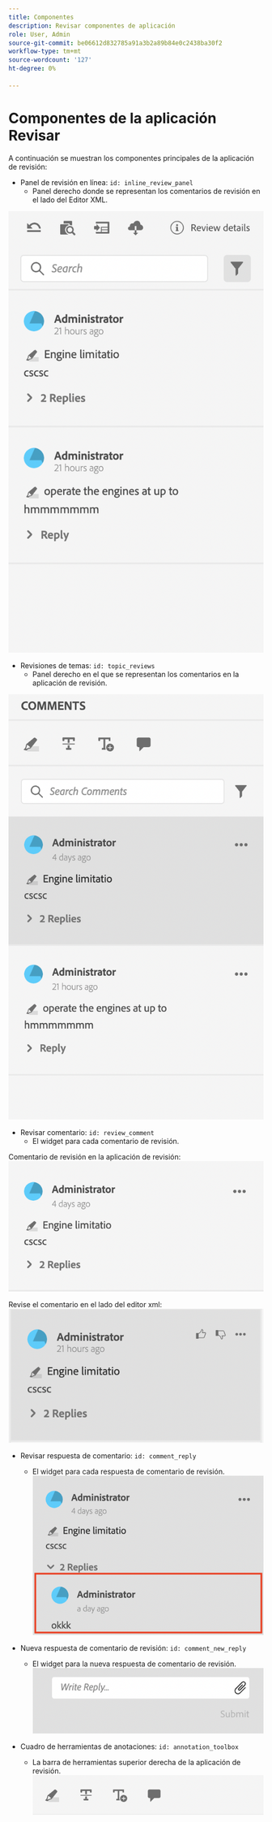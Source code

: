 ```yaml
---
title: Componentes
description: Revisar componentes de aplicación
role: User, Admin
source-git-commit: be06612d832785a91a3b2a89b84e0c2438ba30f2
workflow-type: tm+mt
source-wordcount: '127'
ht-degree: 0%

---
```



# Componentes de la aplicación Revisar

A continuación se muestran los componentes principales de la aplicación de revisión:

- Panel de revisión en línea: `id: inline_review_panel`
   - Panel derecho donde se representan los comentarios de revisión en el lado del Editor XML.

![Captura de pantalla del panel de revisión en línea](./imgs/inline_review.png)

- Revisiones de temas: `id: topic_reviews`
   - Panel derecho en el que se representan los comentarios en la aplicación de revisión.

![Captura de pantalla del panel Revisar temas](./imgs/topic_reviews.png)

- Revisar comentario: `id: review_comment`
   - El widget para cada comentario de revisión.

Comentario de revisión en la aplicación de revisión:
![Revisar captura de pantalla del comentario](./imgs/review_comment.png)

Revise el comentario en el lado del editor xml:
![Revisar captura de pantalla del comentario](./imgs/review_comment_xmleditor.png)

- Revisar respuesta de comentario: `id: comment_reply`
   - El widget para cada respuesta de comentario de revisión.
     ![Captura de pantalla de respuesta de comentario](./imgs/reply.png)

- Nueva respuesta de comentario de revisión: `id: comment_new_reply`
   - El widget para la nueva respuesta de comentario de revisión.
     ![Nueva captura de pantalla de respuesta de comentario de crítica](./imgs/new_reply.png)

- Cuadro de herramientas de anotaciones: `id: annotation_toolbox`
   - La barra de herramientas superior derecha de la aplicación de revisión.
     ![Captura de pantalla del cuadro de anotaciones](./imgs/annotation_toolbox.png)
